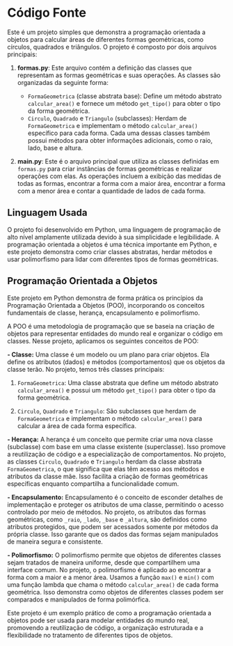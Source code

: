 # Código Fonte

Este é um projeto simples que demonstra a programação orientada a objetos para calcular áreas de diferentes formas geométricas, como círculos, quadrados e triângulos. O projeto é composto por dois arquivos principais:

1. **formas.py**: Este arquivo contém a definição das classes que representam as formas geométricas e suas operações. As classes são organizadas da seguinte forma:

   - `FormaGeometrica` (classe abstrata base): Define um método abstrato `calcular_area()` e fornece um método `get_tipo()` para obter o tipo da forma geométrica.
   - `Circulo`, `Quadrado` e `Triangulo` (subclasses): Herdam de `FormaGeometrica` e implementam o método `calcular_area()` específico para cada forma. Cada uma dessas classes também possui métodos para obter informações adicionais, como o raio, lado, base e altura.

2. **main.py**: Este é o arquivo principal que utiliza as classes definidas em `formas.py` para criar instâncias de formas geométricas e realizar operações com elas. As operações incluem a exibição das medidas de todas as formas, encontrar a forma com a maior área, encontrar a forma com a menor área e contar a quantidade de lados de cada forma.

## Linguagem Usada

O projeto foi desenvolvido em Python, uma linguagem de programação de alto nível amplamente utilizada devido à sua simplicidade e legibilidade. A programação orientada a objetos é uma técnica importante em Python, e este projeto demonstra como criar classes abstratas, herdar métodos e usar polimorfismo para lidar com diferentes tipos de formas geométricas.

## Programação Orientada a Objetos

Este projeto em Python demonstra de forma prática os princípios da Programação Orientada a Objetos (POO), incorporando os conceitos fundamentais de classe, herança, encapsulamento e polimorfismo.

A POO é uma metodologia de programação que se baseia na criação de objetos para representar entidades do mundo real e organizar o código em classes. Nesse projeto, aplicamos os seguintes conceitos de POO:

**- Classe:** Uma classe é um modelo ou um plano para criar objetos. Ela define os atributos (dados) e métodos (comportamentos) que os objetos da classe terão. No projeto, temos três classes principais:

1. `FormaGeometrica`: Uma classe abstrata que define um método abstrato `calcular_area()` e possui um método `get_tipo()` para obter o tipo da forma geométrica.

2. `Circulo`, `Quadrado` e `Triangulo`: São subclasses que herdam de `FormaGeometrica` e implementam o método `calcular_area()` para calcular a área de cada forma específica.

**- Herança:** A herança é um conceito que permite criar uma nova classe (subclasse) com base em uma classe existente (superclasse). Isso promove a reutilização de código e a especialização de comportamentos. No projeto, as classes `Circulo`, `Quadrado` e `Triangulo` herdam da classe abstrata `FormaGeometrica`, o que significa que elas têm acesso aos métodos e atributos da classe mãe. Isso facilita a criação de formas geométricas específicas enquanto compartilha a funcionalidade comum.

**- Encapsulamento:** Encapsulamento é o conceito de esconder detalhes de implementação e proteger os atributos de uma classe, permitindo o acesso controlado por meio de métodos. No projeto, os atributos das formas geométricas, como `_raio`, `_lado`, `_base` e `_altura`, são definidos como atributos protegidos, que podem ser acessados somente por métodos da própria classe. Isso garante que os dados das formas sejam manipulados de maneira segura e consistente.

**- Polimorfismo:** O polimorfismo permite que objetos de diferentes classes sejam tratados de maneira uniforme, desde que compartilhem uma interface comum. No projeto, o polimorfismo é aplicado ao encontrar a forma com a maior e a menor área. Usamos a função `max()` e `min()` com uma função lambda que chama o método `calcular_area()` de cada forma geométrica. Isso demonstra como objetos de diferentes classes podem ser comparados e manipulados de forma polimórfica.

Este projeto é um exemplo prático de como a programação orientada a objetos pode ser usada para modelar entidades do mundo real, promovendo a reutilização de código, a organização estruturada e a flexibilidade no tratamento de diferentes tipos de objetos.

